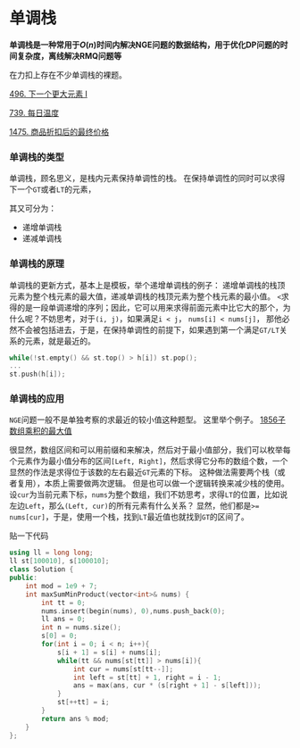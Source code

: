 # 单调栈

**单调栈是一种常用于$O(n)$时间内解决NGE问题的数据结构，用于优化DP问题的时间复杂度，离线解决RMQ问题等**

在力扣上存在不少单调栈的裸题。

[496. 下一个更大元素 I](https://leetcode-cn.com/problems/next-greater-element-i/)

[739. 每日温度](https://leetcode-cn.com/problems/daily-temperatures/)

[1475. 商品折扣后的最终价格](https://leetcode-cn.com/problems/final-prices-with-a-special-discount-in-a-shop/)

### 单调栈的类型

单调栈，顾名思义，是栈内元素保持单调性的栈。
在保持单调性的同时可以求得下一个`GT`或者`LT`的元素，

其又可分为：

- 递增单调栈
- 递减单调栈


### 单调栈的原理

单调栈的更新方式，基本上是模板，举个递增单调栈的例子：
递增单调栈的栈顶元素为整个栈元素的最大值，递减单调栈的栈顶元素为整个栈元素的最小值。
`<`求得的是一段单调递增的序列；因此，它可以用来求得前面元素中比它大的那个，为什么呢？不妨思考，对于`(i, j)`，如果满足`i < j`， `nums[i] < nums[j]`，
那他必然不会被包括进去，于是，在保持单调性的前提下，如果遇到第一个满足`GT/LT`关系的元素，就是最近的。

```cpp
while(!st.empty() && st.top() > h[i]) st.pop();
...
st.push(h[i]);
```




### 单调栈的应用

`NGE`问题一般不是单独考察的求最近的较小值这种题型。
这里举个例子。
[1856子数组乘积的最大值](https://leetcode-cn.com/problems/maximum-subarray-min-product/)

很显然，数组区间和可以用前缀和来解决，然后对于最小值部分，我们可以枚举每个元素作为最小值分布的区间`[Left, Right]`，然后求得它分布的数组个数，一个显然的作法是求得位于该数的左右最近`GT`元素的下标。
这种做法需要两个栈（或者复用），本质上需要做两次逻辑。
但是也可以做一个逻辑转换来减少栈的使用。设`cur`为当前元素下标，`nums`为整个数组，我们不妨思考，求得`LT`的位置，比如说左边`Left`，那么`(Left, cur)`的所有元素有什么关系？
显然，他们都是`>= nums[cur]`，于是，使用一个栈，找到`LT`最近值也就找到`GT`的区间了。

贴一下代码

```c++
using ll = long long;
ll st[100010], s[100010];
class Solution {
public:
    int mod = 1e9 + 7;
    int maxSumMinProduct(vector<int>& nums) {
        int tt = 0;
        nums.insert(begin(nums), 0),nums.push_back(0);
        ll ans = 0;
        int n = nums.size();
        s[0] = 0;
        for(int i = 0; i < n; i++){
            s[i + 1] = s[i] + nums[i];
            while(tt && nums[st[tt]] > nums[i]){
                int cur = nums[st[tt--]];
                int left = st[tt] + 1, right = i - 1;
                ans = max(ans, cur * (s[right + 1] - s[left]));
            }
            st[++tt] = i;
        }
        return ans % mod;
    }
};
```




 

